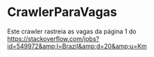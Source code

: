 # CrawlerParaVagas
Este crawler rastreia as vagas da página 1 do https://stackoverflow.com/jobs?id=549972&amp;l=Brazil&amp;d=20&amp;u=Km
